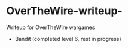 # OverTheWire-writeup-
Writeup for OverTheWire wargames

- Bandit (completed level 6, rest in progress) 
